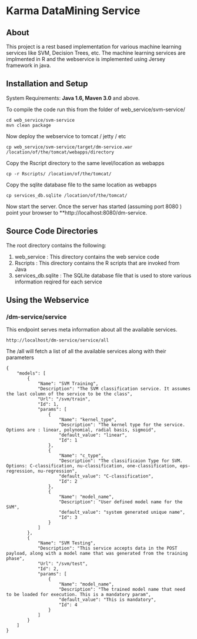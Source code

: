 Karma DataMining Service
========================

## About
This project is a rest based implementation for various machine learning services like SVM, Decision Trees, etc. The machine learning services are implmented in R and the webservice is implemented using Jersey framework in java.

## Installation and Setup ##
System Requirements: **Java 1.6, Maven 3.0** and above.

To compile the code run this from the folder of web_service/svm-service/
```
cd web_service/svm-service
mvn clean package
```

Now deploy the webservice to tomcat / jetty / etc
```
cp web_service/svm-service/target/dm-service.war /location/of/the/tomcat/webapps/directory
```
Copy the Rscript directory to the same level/location as webapps
```
cp -r Rscripts/ /location/of/the/tomcat/
```
Copy the sqlite database file to the same location as webapps
```
cp services_db.sqlite /location/of/the/tomcat/
```
Now start the server. Once the server has started (assuming port 8080 ) point your browser to **http://localhost:8080/dm-service.

## Source Code Directories ##
The root directory contains the following:

1. web_service : This directory contains the web service code
2. Rscripts : This directory contains the R scripts that are invoked from Java
3. services_db.sqlite : The SQLite database file that is used to store various information reqired for each service


## Using the Webservice ##

### /dm-service/service ###
This endpoint serves meta information about all the available services.
```
http://localhost/dm-service/service/all
```
The /all will fetch a list of all the available services along with their parameters
```
{
    "models": [
        {
            "Name": "SVM Training",
            "Description": "The SVM classification service. It assumes the last column of the service to be the class",
            "Url": "/svm/train",
            "Id": 1,
            "params": [
                {
                    "Name": "kernel_type",
                    "Description": "The kernel type for the service. Options are : linear, polynomial, radial basis, sigmoid",
                    "default_value": "linear",
                    "Id": 1
                },
                {
                    "Name": "c_type",
                    "Description": "The classificaion Type for SVM. Options: C-classification, nu-classification, one-classification, eps-regression, nu-regression",
                    "default_value": "C-classification",
                    "Id": 2
                },
                {
                    "Name": "model_name",
                    "Description": "User defined model name for the SVM",
                    "default_value": "system generated unique name",
                    "Id": 3
                }
            ]
        },
        {
            "Name": "SVM Testing",
            "Description": "This service accepts data in the POST payload, along with a model name that was generated from the training phase",
            "Url": "/svm/test",
            "Id": 2,
            "params": [
                {
                    "Name": "model_name",
                    "Description": "The trained model name that need to be loaded for execution. This is a mandatory param",
                    "default_value": "This is mandatory",
                    "Id": 4
                }
            ]
        }
    ]
}
```




